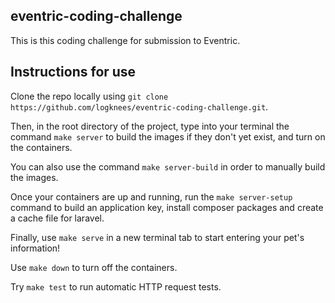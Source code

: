 ## eventric-coding-challenge

This is this coding challenge for submission to Eventric.

## Instructions for use

Clone the repo locally using `git clone https://github.com/logknees/eventric-coding-challenge.git`.

Then, in the root directory of the project, type into your terminal the command `make server` to build the images if they don't yet exist, and turn on the containers.

You can also use the command `make server-build` in order to manually build the images.

Once your containers are up and running, run the `make server-setup` command to build an application key, install composer packages and create a cache file for laravel.

Finally, use `make serve` in a new terminal tab to start entering your pet's information!

Use `make down` to turn off the containers.

Try `make test` to run automatic HTTP request tests.
